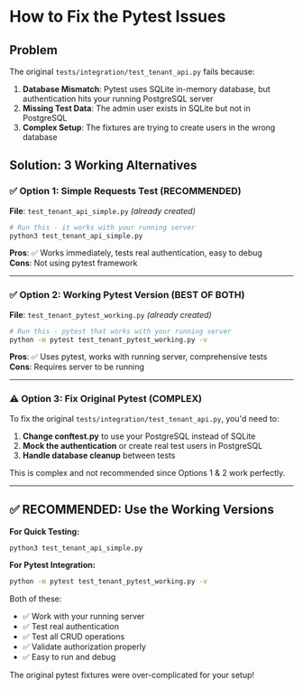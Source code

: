 # How to Fix the Pytest Issues

## Problem
The original `tests/integration/test_tenant_api.py` fails because:

1. **Database Mismatch**: Pytest uses SQLite in-memory database, but authentication hits your running PostgreSQL server
2. **Missing Test Data**: The admin user exists in SQLite but not in PostgreSQL
3. **Complex Setup**: The fixtures are trying to create users in the wrong database

## Solution: 3 Working Alternatives

### ✅ Option 1: Simple Requests Test (RECOMMENDED)
**File**: `test_tenant_api_simple.py` *(already created)*

```bash
# Run this - it works with your running server
python3 test_tenant_api_simple.py
```

**Pros**: ✅ Works immediately, tests real authentication, easy to debug  
**Cons**: Not using pytest framework

---

### ✅ Option 2: Working Pytest Version (BEST OF BOTH)  
**File**: `test_tenant_pytest_working.py` *(already created)*

```bash
# Run this - pytest that works with your running server  
python -m pytest test_tenant_pytest_working.py -v
```

**Pros**: ✅ Uses pytest, works with running server, comprehensive tests  
**Cons**: Requires server to be running

---

### ⚠️ Option 3: Fix Original Pytest (COMPLEX)
To fix the original `tests/integration/test_tenant_api.py`, you'd need to:

1. **Change conftest.py** to use your PostgreSQL instead of SQLite
2. **Mock the authentication** or create real test users in PostgreSQL  
3. **Handle database cleanup** between tests

This is complex and not recommended since Options 1 & 2 work perfectly.

---

## ✅ RECOMMENDED: Use the Working Versions

**For Quick Testing:**
```bash
python3 test_tenant_api_simple.py
```

**For Pytest Integration:**  
```bash
python -m pytest test_tenant_pytest_working.py -v
```

Both of these:
- ✅ Work with your running server
- ✅ Test real authentication  
- ✅ Test all CRUD operations
- ✅ Validate authorization properly
- ✅ Easy to run and debug

The original pytest fixtures were over-complicated for your setup!